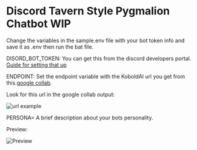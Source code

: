 # Discord Tavern Style Pygmalion Chatbot WIP

Change the variables in the sample.env file with your bot token info and save it as .env then run the bat file.

DISORD_BOT_TOKEN: You can get this from the discord developers portal. [Guide for setting that up](https://rentry.org/discordbotguide)

ENDPOINT: Set the endpoint variable with the KoboldAI url you get from this.[google collab](https://colab.research.google.com/drive/1ZvYq4GmjfsyIkcTQcrBhSFXs8vQLLMAS).

Look for this url in the google collab output:

![url example](https://raytracing-benchmarks.are-really.cool/5utGhMj.png)

PERSONA= A brief description about your bots personality.

Preview:

![Preview](https://i.imgur.com/XcIDQ3V.png)

